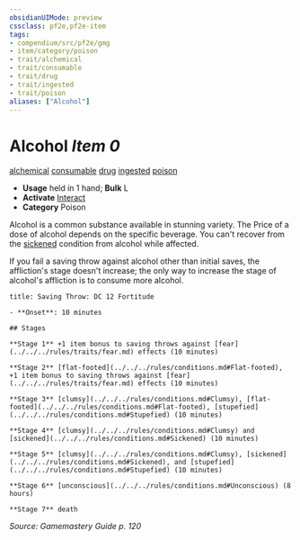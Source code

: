 ```yaml
---
obsidianUIMode: preview
cssclass: pf2e,pf2e-item
tags:
- compendium/src/pf2e/gmg
- item/category/poison
- trait/alchemical
- trait/consumable
- trait/drug
- trait/ingested
- trait/poison
aliases: ["Alcohol"]
---
```

# Alcohol *Item 0*  
[alchemical](../../../Rules/traits/alchemical.md)  [consumable](../../../Rules/traits/consumable.md)  [drug](../../../Rules/traits/drug-gmg.md)  [ingested](../../../Rules/traits/ingested.md)  [poison](../../../Rules/traits/poison.md)  

- **Usage** held in 1 hand; **Bulk** L
- **Activate** [Interact](../../../Rules/actions/interact.md)
- **Category** Poison

Alcohol is a common substance available in stunning variety. The Price of a dose of alcohol depends on the specific beverage. You can't recover from the [sickened](../../../Rules/conditions.md#Sickened) condition from alcohol while affected.

If you fail a saving throw against alcohol other than initial saves, the affliction's stage doesn't increase; the only way to increase the stage of alcohol's affliction is to consume more alcohol.

```ad-inline-affliction
title: Saving Throw: DC 12 Fortitude

- **Onset**: 10 minutes

## Stages

**Stage 1** +1 item bonus to saving throws against [fear](../../../rules/traits/fear.md) effects (10 minutes)

**Stage 2** [flat-footed](../../../rules/conditions.md#Flat-footed), +1 item bonus to saving throws against [fear](../../../rules/traits/fear.md) effects (10 minutes)

**Stage 3** [clumsy](../../../rules/conditions.md#Clumsy), [flat-footed](../../../rules/conditions.md#Flat-footed), [stupefied](../../../rules/conditions.md#Stupefied) (10 minutes)

**Stage 4** [clumsy](../../../rules/conditions.md#Clumsy) and [sickened](../../../rules/conditions.md#Sickened) (10 minutes)

**Stage 5** [clumsy](../../../rules/conditions.md#Clumsy), [sickened](../../../rules/conditions.md#Sickened), and [stupefied](../../../rules/conditions.md#Stupefied) (10 minutes)

**Stage 6** [unconscious](../../../rules/conditions.md#Unconscious) (8 hours)

**Stage 7** death
```

*Source: Gamemastery Guide p. 120*
